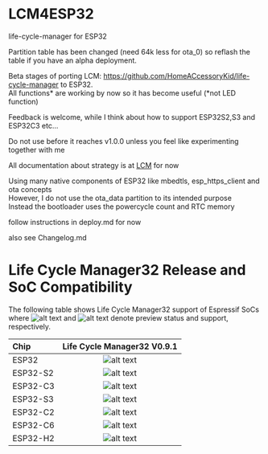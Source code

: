 # LCM4ESP32
life-cycle-manager for ESP32

Partition table has been changed (need 64k less for ota_0) so reflash the table if you have an alpha deployment.  

Beta stages of porting LCM: https://github.com/HomeACcessoryKid/life-cycle-manager to ESP32.  
All functions* are working by now so it has become useful (*not LED function)

Feedback is welcome, while I think about how to support ESP32S2,S3 and ESP32C3 etc...

Do not use before it reaches v1.0.0 unless you feel like experimenting together with me  

All documentation about strategy is at [LCM](https://github.com/HomeACcessoryKid/life-cycle-manager) for now  

Using many native components of ESP32 like mbedtls, esp_https_client and ota concepts  
However, I do not use the ota_data partition to its intended purpose  
Instead the bootloader uses the powercycle count and RTC memory  

follow instructions in deploy.md for now

also see Changelog.md

# Life Cycle Manager32 Release and SoC Compatibility

The following table shows Life Cycle Manager32 support of Espressif SoCs where ![alt text][preview] and ![alt text][supported] denote preview status and support, respectively.

|Chip         |          Life Cycle Manager32 V0.9.1         |
|:----------- |:---------------------:|
|ESP32        |![alt text][supported] |
|ESP32-S2     |![alt text][supported] |
|ESP32-C3     |![alt text][supported] | 
|ESP32-S3     |![alt text][preview]   |
|ESP32-C2     |![alt text][preview]   |
|ESP32-C6     |![alt text][preview]   |
|ESP32-H2     |![alt text][preview]   | 

[supported]: https://img.shields.io/badge/-supported-green "supported"
[preview]: https://img.shields.io/badge/-preview-orange "preview"
